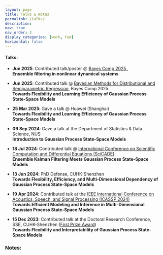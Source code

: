 ```yaml
---
layout: page
title: Talks & Notes
permalink: /talks/
description: 
nav: true
nav_order: 3
display_categories: [work, fun]
horizontal: false
---
```


#### **Talks:** 
- **Jun 2025**: Contributed talk/poster @ [Bayes Comp 2025 ](<https://bayescomp2025.sg>),  <br>
  **Ensemble filtering in nonlinear dynamical systems** <br>

- **Jun 2025**: Contributed talk @ [Bayesian Methods for Distributional and Semiparametric Regression](<https://bayescomp2025.sg/#workshops>), Bayes Comp 2025 <br>
  **Towards Flexibility and Learning Efficiency of Gaussian Process State-Space Models** <br>

- **25 Mar 2025**: Gave a talk @ Huawei (Shanghai) <br>
  **Towards Flexibility and Learning Efficiency of Gaussian Process State-Space Models** <br>


- **09 Sep 2024**: Gave a talk at the Department of Statistics & Data Science, NUS <br>
  **Introduction to Gaussian Process State-Space Models** <br>

- **18 Jul 2024**: Contributed talk @ [International Conference on Scientific Computation and Differential Equations (SciCADE)](<https://www.scicade2024.org/>) <br>
  **Ensemble Kalman Filtering Meets Gaussian Process State-Space Models** <br>
  

- **13 Jun 2024**: PhD Defense, CUHK-Shenzhen <br>
  **Towards Flexibility, Efficiency, and Multi-Dimensional Dependency of Gaussian Process State-Space Models** <br>


- **19 Apr 2024**: Contributed talk at the [IEEE International Conference on Acoustics, Speech, and Signal Processing (ICASSP 2024)](<https://2024.ieeeicassp.org/>) <br>
 **Towards Efficient Modeling and Inference in Multi-Dimensional Gaussian Process State-Space Models** <br>


- **15 Dec 2023**: Contributed talk at the Doctoral Research Conference, SSE, CUHK-Shenzhen ([First Prize Award]()) <br>
  **Towards Flexibility and Interpretability of Gaussian Process State-Space Models** <br>

### **Notes:** 




